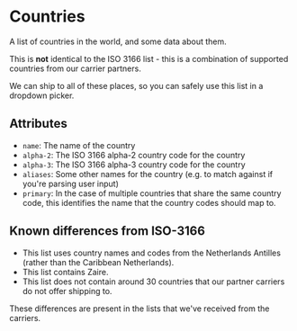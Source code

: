 # Countries

A list of countries in the world, and some data about them.

This is **not** identical to the ISO 3166 list - this is a combination of supported countries from our carrier partners.

We can ship to all of these places, so you can safely use this list in a dropdown picker.

## Attributes

- `name`: The name of the country
- `alpha-2`: The ISO 3166 alpha-2 country code for the country
- `alpha-3`: The ISO 3166 alpha-3 country code for the country
- `aliases`: Some other names for the country (e.g. to match against if you're parsing user input)
- `primary`: In the case of multiple countries that share the same country code, this identifies the name that the country codes should map to.

## Known differences from ISO-3166

- This list uses country names and codes from the Netherlands Antilles (rather than the Caribbean Netherlands).
- This list contains Zaire.
- This list does not contain around 30 countries that our partner carriers do not offer shipping to.

These differences are present in the lists that we've received from the carriers.
